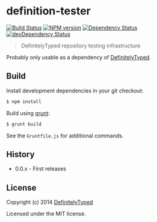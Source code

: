 # definition-tester

[![Build Status](https://secure.travis-ci.org/DefinitelyTyped/definition-tester.svg?branch=master)](http://travis-ci.org/DefinitelyTyped/definition-tester) [![NPM version](https://badge.fury.io/js/definition-tester.svg)](http://badge.fury.io/js/definition-tester) [![Dependency Status](https://david-dm.org/DefinitelyTyped/definition-tester.svg)](https://david-dm.org/DefinitelyTyped/definition-tester) [![devDependency Status](https://david-dm.org/DefinitelyTyped/definition-tester/dev-status.svg)](https://david-dm.org/DefinitelyTyped/definition-tester#info=devDependencies)

> DefinitelyTyped repository testing infrastructure

Probably only usable as a dependency of [DefinitelyTyped](https://github.com/borisyankov/DefinitelyTyped).

## Build

Install development dependencies in your git checkout:

````bash
$ npm install
````

Build using [grunt](http://gruntjs.com):

````bash
$ grunt build
````

See the `Gruntfile.js` for additional commands.

## History

- 0.0.x - First releases

## License

Copyright (c) 2014 [DefinitelyTyped](https://github.com/DefinitelyTyped)

Licensed under the MIT license.
